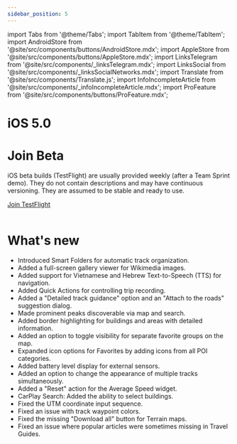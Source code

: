 ```yaml
---
sidebar_position: 5
---
```


import Tabs from '@theme/Tabs';
import TabItem from '@theme/TabItem';
import AndroidStore from '@site/src/components/buttons/AndroidStore.mdx';
import AppleStore from '@site/src/components/buttons/AppleStore.mdx';
import LinksTelegram from '@site/src/components/_linksTelegram.mdx';
import LinksSocial from '@site/src/components/_linksSocialNetworks.mdx';
import Translate from '@site/src/components/Translate.js';
import InfoIncompleteArticle from '@site/src/components/_infoIncompleteArticle.mdx';
import ProFeature from '@site/src/components/buttons/ProFeature.mdx';

# iOS 5.0

# Join Beta

iOS beta builds (TestFlight) are usually provided weekly (after a Team Sprint demo). They do not contain descriptions and may have continuous versioning. They are assumed to be stable and ready to use.  

<div>
  <a class="button button--active" href="https://testflight.apple.com/join/7poGNCKy">Join TestFlight</a>
</div>

<br/>

# What's new


- Introduced Smart Folders for automatic track organization.
- Added a full-screen gallery viewer for Wikimedia images.
- Added support for Vietnamese and Hebrew Text-to-Speech (TTS) for navigation.
- Added Quick Actions for controlling trip recording.
- Added a "Detailed track guidance" option and an "Attach to the roads" suggestion dialog.
- Made prominent peaks discoverable via map and search.
- Added border highlighting for buildings and areas with detailed information.
- Added an option to toggle visibility for separate favorite groups on the map.
- Expanded icon options for Favorites by adding icons from all POI categories.
- Added battery level display for external sensors.
- Added an option to change the appearance of multiple tracks simultaneously.
- Added a "Reset" action for the Average Speed widget.
- CarPlay Search: Added the ability to select buildings.
- Fixed the UTM coordinate input sequence.
- Fixed an issue with track waypoint colors.
- Fixed the missing "Download all" button for Terrain maps.
- Fixed an issue where popular articles were sometimes missing in Travel Guides.


<!--
- Grid for buttons
- Connection OBD-II scanner
- Custom / standard button appearance
- Autosync (sync Android changes in Cloud)

- Added border highlighting fro buildings and ares with detailed information.
- [Prominent peaks are now discoverable via map and search](#prominent-peaks-now-discoverable)
- Introduced Smart Folders for automatic track organization.
- [Added a full-screen gallery viewer for Wikimedia images](#full-screen-wikimedia-gallery-viewer) - https://github.com/osmandapp/OsmAnd-iOS/issues/4062
- [Discover Nearby Areas with OsmAnd Polygon Info](#polygon-selection-for-nearby-areas)
- Added Quick Actions for controlling trip recording.
- Added a "Detailed track guidance" option and an "Attach to the roads" suggestion dialog.
- Added border highlighting for buildings and areas with detailed information.
- [Added an option to toggle visibility for separate favorite groups on the map.](#flexible-appearance-settings-for-favorite-groups)
- [Expanded icon options for Favorites by adding icons from all POI categories.]
- Added battery level display for external sensors. - https://github.com/osmandapp/OsmAnd-iOS/issues/4145
- Added an option to change the appearance of multiple tracks simultaneously.
- [Added a *Reset* action for the Average Speed widget](#reset-option-for-the-average-speed-widget)
- CarPlay Search: Added the ability to select buildings. - https://github.com/osmandapp/OsmAnd-iOS/issues/3959


## Full-Screen Wikimedia Gallery Viewer

![Gallery](../../blog/2025-04-15-ios-5-0/img/gallery_ios.png)

Introducing a full-screen gallery viewer for Wikimedia images.  

Learn more:  
[Map Context menu](https://osmand.net/docs/user/map/map-context-menu#online-photos).


## Reset Option for the Average Speed Widget

![Reset Option for the Average Speed Widget](../../blog/2025-04-15-ios-5-0/img/reset_average_speed.png)

You can now **reset the average speed** directly from the *widget’s context menu*. This update adds a **Reset** action, allowing you to start fresh measurements without restarting navigation.  

What’s new:

- **Context menu option** to reset average speed via *long tap* on the widget on the map screen.  
- **Reset action added to the widget settings** in the *Configure Screen* menu for quick access.  

Learn more:  
[Average Speed Widget](https://osmand.net/docs/user/widgets/info-widgets/#average-speed)
[Configure Screen](https://osmand.net/docs/user/widgets/configure-screen#widget-settings)


## Flexible Appearance Settings for Favorite Groups

![Flexible Appearance Settings for Favorite Groups](../../blog/2025-04-15-ios-5-0/img/favorite_add_new_group_3_ios.png)

Now you can **separately customize** the *icon, color*, and *shape* for each group of favorites without resetting all attributes. And then override the settings for existing points in the folder, only new favorites, or apply to all. This allows you to visually organize your saved locations more precisely.  

Learn more:  
[Change Group Appearance](https://osmand.net/docs/user/personal/favorites/#change-group-appearance)


## Prominent Peaks Now Discoverable  

You can now **discover prominent peaks** directly on the map and through search. This update adds [notable mountain peaks](https://en.wikipedia.org/wiki/Ultra-prominent_peak) to the basemap, allowing you to easily find their names, elevations, and additional details through the map's context menu or search functionality.

Simply tap on the *peak icons* on the map, or use the *Search → Mountain Peaks* to quickly locate and explore key mountain summits.

Learn more:  
[Map Context Menu](https://osmand.net/docs/user/map/map-context-menu)


## Polygon Selection for Nearby Areas

![Poligon info](../../blog/2025-04-15-ios-5-0/img/areas_info_ios.png)

The **Polygon Information** feature has been enhanced in OsmAnd for iOS, providing easier access to data about surrounding areas directly from the map.  

Now, with a **long tap** the map or a **single tap** a POI, you can access detailed information about nearby polygons. This feature makes it quick and convenient to identify geographic or administrative areas around you.  

What’s new:

- **View polygon details** — Easily access information about nearby areas from the map context menu, including their *type* and *name*.  
- **Sorted by size** — Polygons are sorted by *size* from *smallest to largest* for better organization.

To access:  
*Map Context menu → Details → Within*.

Learn more:  
[Map Context menu - polygon information](https://osmand.net/docs/user/map/map-context-menu#polygon-information)


## Optional updates

- Added support for [Vietnamese and Hebrew](https://osmand.net/docs/user/navigation/guidance/voice-navigation#voice-prompt-language) Text-to-Speech (TTS) for navigation.
- Fixed issues:  
  - The UTM coordinate input sequence.  
  - An issue with track waypoint colors.  
  - The missing "Download all" button for Terrain maps.  
  - An issue where popular articles were sometimes missing in Travel Guides.

-->
